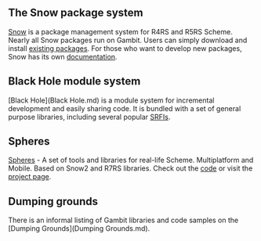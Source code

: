 ## The Snow package system

[Snow](http://snow.iro.umontreal.ca/) is a package management system for
R4RS and R5RS Scheme. Nearly all Snow packages run on Gambit. Users can
simply download and install [existing
packages](http://snow.iro.umontreal.ca/?tab=Packages). For those who
want to develop new packages, Snow has its own
[documentation](http://snow.iro.umontreal.ca/?tab=Documentation).

## Black Hole module system

[Black Hole](Black Hole.md) is a module system for incremental
development and easily sharing code. It is bundled with a set of general
purpose libraries, including several popular [
SRFIs](SRFI:s.md).

## Spheres

[Spheres](http://schemespheres.org) - A set of tools and libraries for
real-life Scheme. Multiplatform and Mobile. Based on Snow2 and R7RS
libraries. Check out the [code](https://github.com/fourthbit/spheres) or
visit the [project page](http://schemespheres.org).

## Dumping grounds

There is an informal listing of Gambit libraries and code samples on the
[Dumping Grounds](Dumping Grounds.md).
